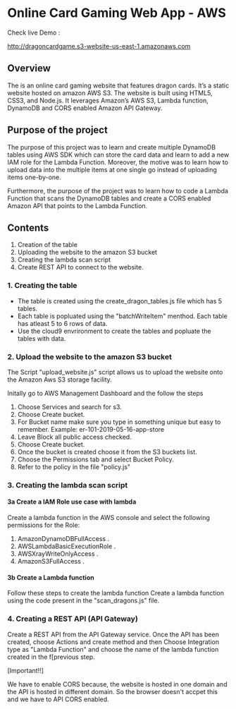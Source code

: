 # Online Card Gaming Web App - AWS

Check live Demo :

http://dragoncardgame.s3-website-us-east-1.amazonaws.com

## Overview

The is an online card gaming website that features dragon cards. It’s a static website hosted on amazon AWS S3. The website is built using HTML5, CSS3, and Node.js. It leverages Amazon’s AWS S3, Lambda function, DynamoDB and CORS enabled Amazon API Gateway.


## Purpose of the project

The purpose of this project was to learn and create multiple DynamoDB tables using AWS SDK which can store the card data and learn to add a new IAM role for the Lambda Function. Moreover, the motive was to learn how to upload data into the multiple items at one single go instead of uploading items one-by-one.

Furthermore, the purpose of the project was to learn how to code a Lambda Function that scans the DynamoDB tables and create a CORS enabled Amazon API that points to the Lambda Function.

## Contents

1. Creation of the table
2. Uploading the website to the amazon S3 bucket
3. Creating the lambda scan script
4. Create REST API to connect to the website.


### 1. Creating the table

- The table is created using the create_dragon_tables.js file which has 5 tables.<br>
- Each table is popluated using the "batchWriteItem" menthod. Each table has atleast 5 to 6 rows of data.
- Use the cloud9 envrironment to create the tables and popluate the tables with data.

### 2. Upload the website to the amazon S3 bucket

The Script "upload_website.js" script allows us to upload the website onto the Amazon Aws S3 storage facility.


Initally go to AWS Management Dashboard and the follow the steps
1. Choose Services and search for s3.
2. Choose Create bucket.
3. For Bucket name make sure you type in something unique but easy to remember. Example: er-101-2019-05-16-app-store
4. Leave Block all public access checked.
5. Choose Create bucket.
6. Once the bucket is created choose it from the S3 buckets list. 
7. Choose the Permissions tab and select Bucket Policy.
8. Refer to the policy in the file "policy.js"

### 3. Creating the lambda scan script
#### 3a Create a IAM Role use case with lambda
Create a lambda function in the AWS console and select the following permissions for the Role:
1. AmazonDynamoDBFullAccess .
2. AWSLambdaBasicExecutionRole .
3. AWSXrayWriteOnlyAccess .
4. AmazonS3FullAccess .

#### 3b Create a Lambda function
Follow these steps to create the lambda function
Create a lambda function using the code present in the "scan_dragons.js" file.

### 4. Creating a REST API (API Gateway)

Create a REST API from the API Gateway service. Once the API has been created, choose Actions and create method and then Choose Integration type as "Lambda Function" and choose the name of the lambda function created in the f[previous step.

[Important!!]

We have to enable CORS because, the website is hosted in one domain and the API is hosted in different domain. So the browser doesn't accpet this and we have to API CORS enabled.

